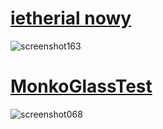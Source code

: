 # [ietherial nowy](https://drive.google.com/file/d/1WfNg4UIgYguDf_gdr4QqbyiGph0sp06s/view?usp=sharing)
![screenshot163](https://github.com/thepro2k/Maliszewski-osu-skins/assets/108192718/ab15e5a5-55f9-4e9c-a44c-e2d01f5b7e0d)

# [MonkoGlassTest](https://drive.google.com/file/d/1HHECSnz0t6dvGq_I-gD3pjdlBUw-p0Ed/view?usp=sharing)
![screenshot068](https://github.com/thepro2k/Maliszewski-osu-skins/assets/108192718/e3207863-9b2e-4a80-9d40-52c40bcc5d59)

